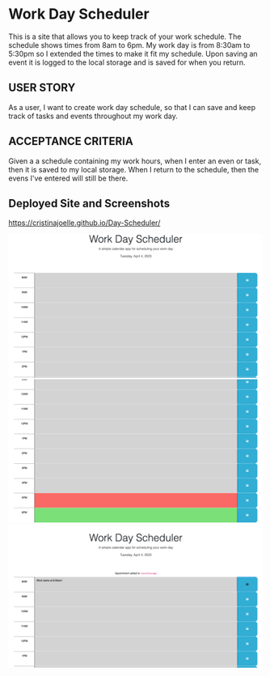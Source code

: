 # Work Day Scheduler

This is a site that allows you to keep track of your work schedule. The schedule shows times from 8am to 6pm. My work day is from 8:30am to 5:30pm so I extended the times to make it fit my schedule. Upon saving an event it is logged to the local storage and is saved for when you return.

## USER STORY

As a user,
I want to create work day schedule,
so that I can save and keep track of tasks and events throughout my work day.

## ACCEPTANCE CRITERIA

Given a a schedule containing my work hours,
when I enter an even or task,
then it is saved to my local storage.
When I return to the schedule,
then the evens I've entered will still be there.

## Deployed Site and Screenshots

https://cristinajoelle.github.io/Day-Scheduler/

![Screenshot of the top of the webpage](/Assets/Screenshots/top-of-page.png)
![Screenshot fo the bottom of the page](./Assets/Screenshots/bottom-of-assignment.png)
![Screenshot showing local storage notification](./Assets/Screenshots/localstorage-alert.png)
